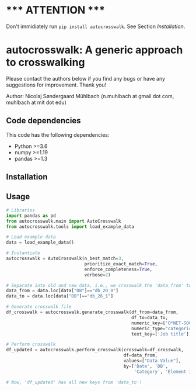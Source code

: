 
# *** ATTENTION ***
Don't immidiately run `pip install autocrosswalk`. See Section _Installation_.

# autocrosswalk: A generic approach to crosswalking

Please contact the authors below if you find any bugs or have any suggestions for improvement. Thank you!

Author: Nicolaj Søndergaard Mühlbach (n.muhlbach at gmail dot com, muhlbach at mit dot edu) 

## Code dependencies
This code has the following dependencies:

- Python >=3.6
- numpy >=1.19
- pandas >=1.3

## Installation

## Usage

```python
# Libraries
import pandas as pd
from autocrosswalk.main import AutoCrosswalk
from autocrosswalk.tools import load_example_data

# Load example data
data = load_example_data()

# Instantiate
autocrosswalk = AutoCrosswalk(n_best_match=3,
                              prioritize_exact_match=True,
                              enforce_completeness=True,
                              verbose=2)

# Separate into old and new data, i.e., we crosswalk the 'data_from' to 'data_to' 
data_from = data.loc[data["DB"]=="db_20_0"]
data_to = data.loc[data["DB"]=="db_26_1"]

# Generate crosswalk file
df_crosswalk = autocrosswalk.generate_crosswalk(df_from=data_from,
                                                df_to=data_to,
                                                numeric_key=['O*NET-SOC Code'],
                                                numeric_type="categorical",
                                                text_key=['Job title'])

# Perform crosswalk
df_updated = autocrosswalk.perform_crosswalk(crosswalk=df_crosswalk,
                                             df=data_from,
                                             values=["Data Value"],
                                             by=['Date', 'DB',
                                                 'Category', 'Element ID', 'Element Name','Element description', 'Job description'])

# Now, 'df_updated' has all new keys from 'data_to'!
```
<!-- ## Example
We provide an example script in `demo.py`. -->
